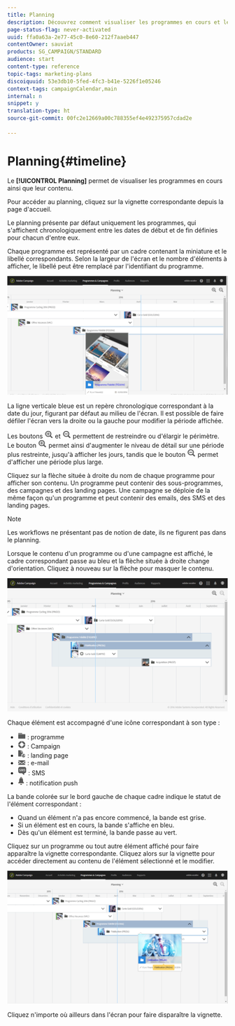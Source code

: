 ```yaml
---
title: Planning
description: Découvrez comment visualiser les programmes en cours et leur contenu à l'aide de l'interface d'Adobe Campaign Standard.
page-status-flag: never-activated
uuid: ffa0a63a-2e77-45c0-8e60-212f7aaeb447
contentOwner: sauviat
products: SG_CAMPAIGN/STANDARD
audience: start
content-type: reference
topic-tags: marketing-plans
discoiquuid: 53e3db10-5fed-4fc3-b41e-5226f1e05246
context-tags: campaignCalendar,main
internal: n
snippet: y
translation-type: ht
source-git-commit: 00fc2e12669a00c788355ef4e492375957cdad2e

---
```



# Planning{#timeline}

Le **[!UICONTROL Planning]** permet de visualiser les programmes en cours ainsi que leur contenu.

Pour accéder au planning, cliquez sur la vignette correspondante depuis la page d'accueil.

Le planning présente par défaut uniquement les programmes, qui s'affichent chronologiquement entre les dates de début et de fin définies pour chacun d'entre eux.

Chaque programme est représenté par un cadre contenant la miniature et le libellé correspondants. Selon la largeur de l'écran et le nombre d'éléments à afficher, le libellé peut être remplacé par l'identifiant du programme.

![](assets/timeline_1.png)

La ligne verticale bleue est un repère chronologique correspondant à la date du jour, figurant par défaut au milieu de l'écran. Il est possible de faire défiler l'écran vers la droite ou la gauche pour modifier la période affichée.

Les boutons ![](assets/timeline_zoom_in.png) et ![](assets/timeline_zoom_out.png) permettent de restreindre ou d'élargir le périmètre. Le bouton ![](assets/timeline_zoom_in.png) permet ainsi d'augmenter le niveau de détail sur une période plus restreinte, jusqu'à afficher les jours, tandis que le bouton ![](assets/timeline_zoom_out.png) permet d'afficher une période plus large.

Cliquez sur la flèche située à droite du nom de chaque programme pour afficher son contenu. Un programme peut contenir des sous-programmes, des campagnes et des landing pages. Une campagne se déploie de la même façon qu'un programme et peut contenir des emails, des SMS et des landing pages.

>[!NOTE]
>
>Les workflows ne présentant pas de notion de date, ils ne figurent pas dans le planning.

Lorsque le contenu d'un programme ou d'une campagne est affiché, le cadre correspondant passe au bleu et la flèche située à droite change d'orientation. Cliquez à nouveau sur la flèche pour masquer le contenu.

![](assets/timeline_2.png)

Chaque élément est accompagné d'une icône correspondant à son type :

* ![](assets/timeline_program_icon.png) : programme
* ![](assets/timeline_campaign_icon.png) : Campaign
* ![](assets/timeline_lp_icon.png) : landing page
* ![](assets/timeline_email_icon.png) : e-mail
* ![](assets/timeline_sms_icon.png) : SMS
* ![](assets/timeline_push_icon.png) : notification push

La bande colorée sur le bord gauche de chaque cadre indique le statut de l'élément correspondant :

* Quand un élément n'a pas encore commencé, la bande est grise.
* Si un élément est en cours, la bande s'affiche en bleu.
* Dès qu'un élément est terminé, la bande passe au vert.

Cliquez sur un programme ou tout autre élément affiché pour faire apparaître la vignette correspondante. Cliquez alors sur la vignette pour accéder directement au contenu de l'élément sélectionné et le modifier.

![](assets/timeline_3.png)

Cliquez n'importe où ailleurs dans l'écran pour faire disparaître la vignette.
